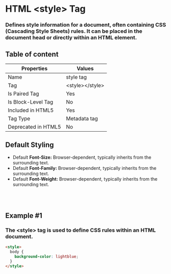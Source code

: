 # HTML &lt;style&gt; Tag

### Defines style information for a document, often containing CSS (Cascading Style Sheets) rules. It can be placed in the document head or directly within an HTML element.



## Table of content


| Properties            | Values                                                               |
|---------------------|----------------------------------------------------------------------|
| Name                | style tag                                                |
| Tag                 | &lt;style&gt;&lt;/style&gt;                                            |
| Is Paired Tag       | Yes                                                  |
| Is Block-Level Tag  | No                                |
| Included in HTML5   | Yes     |
| Tag Type            | Metadata tag     |
| Deprecated in HTML5 | No     |


## Default Styling


-	Default **Font-Size:** Browser-dependent, typically inherits from the surrounding text.
-	Default **Font-Family:** Browser-dependent, typically inherits from the surrounding text.
-	Default **Font-Weight:** Browser-dependent, typically inherits from the surrounding text.


<br>
<br>

## Example #1
### The &lt;style&gt; tag is used to define CSS rules within an HTML document.
```html
<style>
  body {
    background-color: lightblue;
  }
</style>
``` 
<br>
<br>

